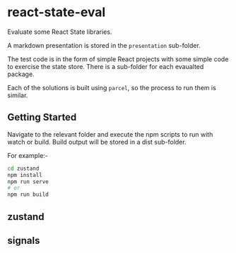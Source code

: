 # react-state-eval

Evaluate some React State libraries.

A markdown presentation is stored in the `presentation` sub-folder.

The test code is in the form of simple
React projects with some simple code to exercise the state store. There is
a sub-folder for each evaualted package.

Each of the solutions is built using `parcel`, so the process to run them is similar.

## Getting Started
Navigate to the relevant folder and execute the npm scripts to run with watch or build.
Build output will be stored in a dist sub-folder.

For example:-

```bash
cd zustand
npm install
npm run serve 
# or
npm run build
```

## zustand

## signals

